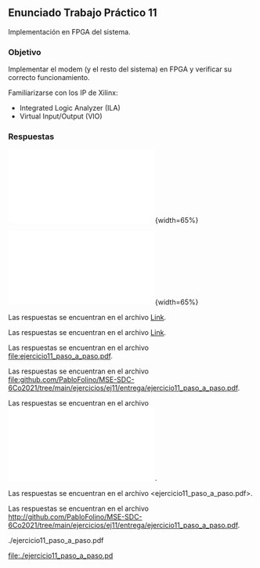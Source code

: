 ## Enunciado Trabajo Práctico 11

Implementación en FPGA del sistema.


### Objetivo

Implementar el modem (y el resto del sistema) en FPGA y verificar su
correcto funcionamiento.

Familiarizarse con los IP de Xilinx:
- Integrated Logic Analyzer (ILA)
- Virtual Input/Output (VIO)


### Respuestas

![Image Title](.ejercicio11_paso_a_paso.pdf){width=65%}


![Image Title](./ejercicio11_paso_a_paso.pdf){width=65%}

Las respuestas se encuentran en el archivo  [Link](file:///ejercicio11_paso_a_paso.pdf).

Las respuestas se encuentran en el archivo  [Link](file:./ejercicio11_paso_a_paso.pdf).

Las respuestas se encuentran en el archivo  <file:ejercicio11_paso_a_paso.pdf>.

Las respuestas se encuentran en el archivo  <file:github.com/PabloFolino/MSE-SDC-6Co2021/tree/main/ejercicios/ej11/entrega/ejercicio11_paso_a_paso.pdf>.

Las respuestas se encuentran en el archivo  ![Link](ejercicio11_paso_a_paso.pdf).

Las respuestas se encuentran en el archivo  <ejercicio11_paso_a_paso.pdf>.

Las respuestas se encuentran en el archivo  <http://github.com/PabloFolino/MSE-SDC-6Co2021/tree/main/ejercicios/ej11/entrega/ejercicio11_paso_a_paso.pdf>.

./ejercicio11_paso_a_paso.pdf

<file:./ejercicio11_paso_a_paso.pd>
